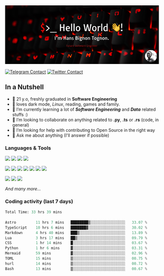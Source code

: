 ![Cover](assets/gh-readme-cover.png)

[![Telegram Contact](https://img.shields.io/badge/Telegram-%230088CC.svg?style=for-the-badge&logo=telegram&logoColor=white)](https://t.me/hanstobi) [![Twitter Contact](https://img.shields.io/badge/Twitter-%2308A0E9.svg?style=for-the-badge&logo=twitter&logoColor=white)](https://twitter.com/_tobihans)

## In a Nutshell
- 👤 21 y.o, freshly graduated in **Software Engineering**
- 🖤 loves dark mode, *Linux*, reading, games and family.
- 🌱 I’m currently learning a lot of ***Software Engineering*** and ***Data*** related stuffs :)
- 👯 I’m looking to collaborate on anything related to **.py**, **.ts** or **.rs** (code, in general)
- 🤔 I’m looking for help with contributing to Open Source in the right way
- 💬 Ask me about anything (I'll answer if possible)

### Languages & Tools
![](https://img.shields.io/badge/Linux-%23eab30f.svg?style=for-the-badge&logo=linux&logoColor=black) ![](https://img.shields.io/badge/Git-%23e54a2f.svg?style=for-the-badge&logo=git&logoColor=white) ![](https://img.shields.io/badge/Github-%231a1d21.svg?style=for-the-badge&logo=github&logoColor=white) ![](https://img.shields.io/badge/Docker-%230394f0.svg?style=for-the-badge&logo=docker&logoColor=white)

![](https://img.shields.io/badge/C-%231a1d21.svg?style=for-the-badge&logo=C&logoColor=white) ![](https://img.shields.io/badge/TypeScript-%230074c2.svg?style=for-the-badge&logo=typescript&logoColor=white) ![](https://img.shields.io/badge/Python-%23f0c540.svg?style=for-the-badge&logo=python) ![](https://img.shields.io/badge/Rust-%23ea4800.svg?style=for-the-badge&logo=rust) ![](https://img.shields.io/badge/Php-%237175aa.svg?style=for-the-badge&logo=php&logoColor=white) ![](https://img.shields.io/badge/HTML-%23d84924.svg?style=for-the-badge&logo=html5&logoColor=white) ![](https://img.shields.io/badge/Scss-%23c45f92.svg?style=for-the-badge&logo=sass&logoColor=white)

![](https://img.shields.io/badge/Vue-%23314559.svg?style=for-the-badge&logo=vue.js) ![](https://img.shields.io/badge/Laravel-%23e54a2f.svg?style=for-the-badge&logo=laravel&logoColor=white) ![](https://img.shields.io/badge/Adonis-%235a45ff.svg?style=for-the-badge&logo=adonisjs)

*And many more...*

### Coding activity (last 7 days)
<!--START_SECTION:waka-->

```python
Total Time: 33 hrs 39 mins

Astro         11 hrs 7 mins   ████████▒░░░░░░░░░░░░░░░░   33.07 %
TypeScript    10 hrs 6 mins   ███████▓░░░░░░░░░░░░░░░░░   30.02 %
Markdown      4 hrs 40 mins   ███▒░░░░░░░░░░░░░░░░░░░░░   13.89 %
Lua           3 hrs 17 mins   ██▒░░░░░░░░░░░░░░░░░░░░░░   09.79 %
CSS           1 hr 14 mins    █░░░░░░░░░░░░░░░░░░░░░░░░   03.67 %
Python        1 hr 6 mins     ▓░░░░░░░░░░░░░░░░░░░░░░░░   03.31 %
Mermaid       59 mins         ▓░░░░░░░░░░░░░░░░░░░░░░░░   02.96 %
TOML          15 mins         ▒░░░░░░░░░░░░░░░░░░░░░░░░   00.75 %
hurl          14 mins         ▒░░░░░░░░░░░░░░░░░░░░░░░░   00.72 %
Bash          13 mins         ▒░░░░░░░░░░░░░░░░░░░░░░░░   00.67 %
```

<!--END_SECTION:waka-->
